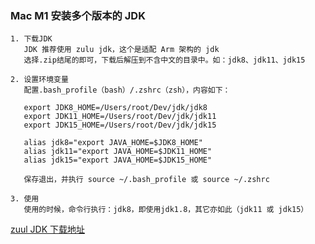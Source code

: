 ### Mac M1 安装多个版本的 JDK
````
1. 下载JDK
   JDK 推荐使用 zulu jdk，这个是适配 Arm 架构的 jdk
   选择.zip结尾的即可，下载后解压到不含中文的目录中。如：jdk8、jdk11、jdk15

2. 设置环境变量
   配置.bash_profile（bash）/.zshrc（zsh），内容如下：
   
   export JDK8_HOME=/Users/root/Dev/jdk/jdk8
   export JDK11_HOME=/Users/root/Dev/jdk/jdk11
   export JDK15_HOME=/Users/root/Dev/jdk/jdk15

   alias jdk8="export JAVA_HOME=$JDK8_HOME"
   alias jdk11="export JAVA_HOME=$JDK11_HOME"
   alias jdk15="export JAVA_HOME=$JDK15_HOME"

   保存退出，并执行 source ~/.bash_profile 或 source ~/.zshrc

3. 使用
   使用的时候，命令行执行：jdk8，即使用jdk1.8，其它亦如此（jdk11 或 jdk15）
````
[zuul JDK 下载地址](https://www.azul.com/downloads/zulu-community/?package=jdk "zulu JDK")
